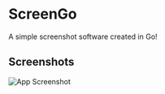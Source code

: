# ScreenGo

A simple screenshot software created in Go!

## Screenshots

![App Screenshot](https://i.imgur.com/wXMHpzh.png)